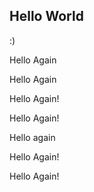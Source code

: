## Hello World
:)

Hello Again

Hello Again

Hello Again!

Hello Again!

Hello again

Hello Again!

Hello Again!
